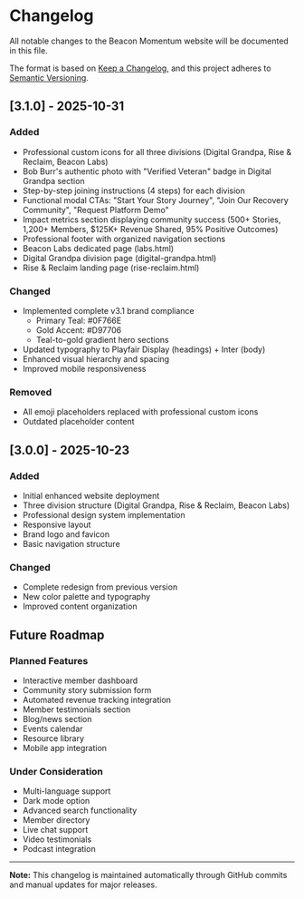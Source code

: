 # Changelog

All notable changes to the Beacon Momentum website will be documented in this file.

The format is based on [Keep a Changelog](https://keepachangelog.com/en/1.0.0/),
and this project adheres to [Semantic Versioning](https://semver.org/spec/v2.0.0.html).

## [3.1.0] - 2025-10-31

### Added
- Professional custom icons for all three divisions (Digital Grandpa, Rise & Reclaim, Beacon Labs)
- Bob Burr's authentic photo with "Verified Veteran" badge in Digital Grandpa section
- Step-by-step joining instructions (4 steps) for each division
- Functional modal CTAs: "Start Your Story Journey", "Join Our Recovery Community", "Request Platform Demo"
- Impact metrics section displaying community success (500+ Stories, 1,200+ Members, $125K+ Revenue Shared, 95% Positive Outcomes)
- Professional footer with organized navigation sections
- Beacon Labs dedicated page (labs.html)
- Digital Grandpa division page (digital-grandpa.html)
- Rise & Reclaim landing page (rise-reclaim.html)

### Changed
- Implemented complete v3.1 brand compliance
  - Primary Teal: #0F766E
  - Gold Accent: #D97706
  - Teal-to-gold gradient hero sections
- Updated typography to Playfair Display (headings) + Inter (body)
- Enhanced visual hierarchy and spacing
- Improved mobile responsiveness

### Removed
- All emoji placeholders replaced with professional custom icons
- Outdated placeholder content

## [3.0.0] - 2025-10-23

### Added
- Initial enhanced website deployment
- Three division structure (Digital Grandpa, Rise & Reclaim, Beacon Labs)
- Professional design system implementation
- Responsive layout
- Brand logo and favicon
- Basic navigation structure

### Changed
- Complete redesign from previous version
- New color palette and typography
- Improved content organization

## Future Roadmap

### Planned Features
- Interactive member dashboard
- Community story submission form
- Automated revenue tracking integration
- Member testimonials section
- Blog/news section
- Events calendar
- Resource library
- Mobile app integration

### Under Consideration
- Multi-language support
- Dark mode option
- Advanced search functionality
- Member directory
- Live chat support
- Video testimonials
- Podcast integration

---

**Note:** This changelog is maintained automatically through GitHub commits and manual updates for major releases.


